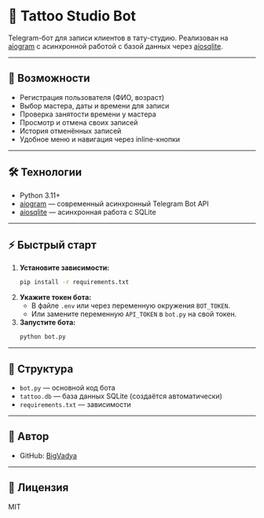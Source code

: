 # 🤖 Tattoo Studio Bot

Telegram-бот для записи клиентов в тату-студию. Реализован на [aiogram](https://docs.aiogram.dev/) с асинхронной работой с базой данных через [aiosqlite](https://github.com/omnilib/aiosqlite).

---

## 🚀 Возможности

- Регистрация пользователя (ФИО, возраст)
- Выбор мастера, даты и времени для записи
- Проверка занятости времени у мастера
- Просмотр и отмена своих записей
- История отменённых записей
- Удобное меню и навигация через inline-кнопки

---

## 🛠️ Технологии

- Python 3.11+
- [aiogram](https://docs.aiogram.dev/) — современный асинхронный Telegram Bot API
- [aiosqlite](https://github.com/omnilib/aiosqlite) — асинхронная работа с SQLite

---

## ⚡ Быстрый старт

1. **Установите зависимости:**
   ```bash
   pip install -r requirements.txt
   ```
2. **Укажите токен бота:**
   - В файле `.env` или через переменную окружения `BOT_TOKEN`.
   - Или замените переменную `API_TOKEN` в `bot.py` на свой токен.
3. **Запустите бота:**
   ```bash
   python bot.py
   ```

---

## 📂 Структура

- `bot.py` — основной код бота
- `tattoo.db` — база данных SQLite (создаётся автоматически)
- `requirements.txt` — зависимости

---

## 👤 Автор

- GitHub: [BigVadya](https://github.com/BigVadya)

---

## 📝 Лицензия

MIT
